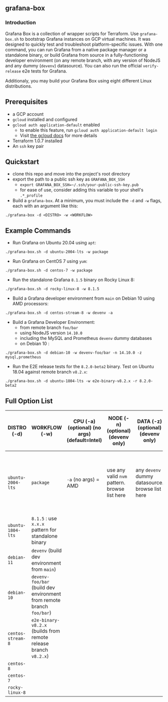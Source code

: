 ## grafana-box

### Introduction

Grafana Box is a collection of wrapper scripts for Terraform. Use `grafana-box.sh` to bootstrap Grafana instances on GCP virtual machines. It was designed to quickly test and troubleshoot platform-specific issues. With one command, you can run Grafana from a native package manager or a standalone binary, or build Grafana from source in a fully-functioning developer environment (on any remote branch, with any version of NodeJS and any dummy (`devenv`) datasource). You can also run the official `verify-release` e2e tests for Grafana.

Additionaly, you may build your Grafana Box using eight different Linux distributions.

## Prerequisites

* a GCP account
* `gcloud` installed and configured
* `gcloud auth application-default` enabled
    * to enable this feature, run `gcloud auth application-default login`
    * Visit [the gcloud docs](https://cloud.google.com/sdk/gcloud/reference/auth/application-default) for more details
* Terraform 1.0.7 installed
* An `ssh` key pair

## Quickstart

* clone this repo and move into the project's root directory
* export the path to a public ssh key as `GRAFANA_BOX_SSH`
    * `export GRAFANA_BOX_SSH=~/.ssh/your-public-ssh-key.pub`
    * for ease of use, consider adding this variable to your shell's `.*_profile` 
* Build a `grafana-box`. At a minimum, you must include the `-d` and `-w` flags, each with an argument like this: 

```
./grafana-box -d <DISTRO> -w <WORKFLOW>
```

## Example Commands

* Run Grafana on Ubuntu 20.04 using `apt`:

```
./grafana-box.sh -d ubuntu-2004-lts -w package
```

* Run Grafana on CentOS 7 using `yum`:

```
./grafana-box.sh -d centos-7 -w package
```

* Run the standalone Grafana `8.1.5` binary on Rocky Linux 8:

```
./grafana-box.sh -d rocky-linux-8 -w 8.1.5
```

* Build a Grafana developer environment from `main` on Debian 10 using AMD processors:

```
./grafana-box.sh -d centos-stream-8 -w devenv -a
```

* Build a Grafana Developer Environment:
    * from remote branch `foo/bar` 
    * using NodeJS version `14.10.0` 
    * including the MySQL and Prometheus `devenv` dummy databases
    * on Debian 10 :

```
./grafana-box.sh -d debian-10 -w devenv-foo/bar -n 14.10.0 -z mysql,prometheus
```

* Run the E2E release tests for the `8.2.0-beta2` binary. Test on Ubuntu 18.04 against remote branch `v8.2.x`: 

```
./grafana-box.sh -d ubuntu-1804-lts -w e2e-binary-v8.2.x -r 8.2.0-beta2
```

## Full Option List

|DISTRO (-d)|WORKFLOW (-w)|CPU (-a) (optional) (no args) (default=Intel)|NODE (-n)  (optional) (devenv only)|DATA (-z)  (optional) (devenv only)| RELEASE (-r) (required) (e2e-binary only)
|---|---|---|---|---|---|
|`ubuntu-2004-lts `  |`package`  |`-a` (no args) = AMD   |use any valid `nvm` pattern. browse list here   |any `devenv` dummy datasource. browse list here   |the official binary to test for release. required when using `e2e-binary` workflow
|`ubuntu-1804-lts`   |`8.1.5` : use `x.x.x` pattern for standalone binary |   |   |   |use `x.x.x` pattern to specify binary
|`debian-11`|`devenv` (build dev environment from `main`) | | |
|`debian-10`|`devenv-foo/bar` (build dev environment from remote branch `foo/bar`) | | |
|`centos-stream-8`|`e2e-binary-v8.2.x` (builds from remote release branch `v8.2.x`) | | |
|`centos-8`| | | |
|`centos-7`| | | |
|`rocky-linux-8`| | | |
